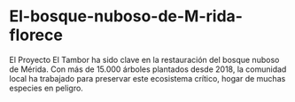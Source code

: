 # El-bosque-nuboso-de-M-rida-florece
El Proyecto El Tambor ha sido clave en la restauración del bosque nuboso de Mérida. Con más de 15.000 árboles plantados desde 2018, la comunidad local ha trabajado para preservar este ecosistema crítico, hogar de muchas especies en peligro.
